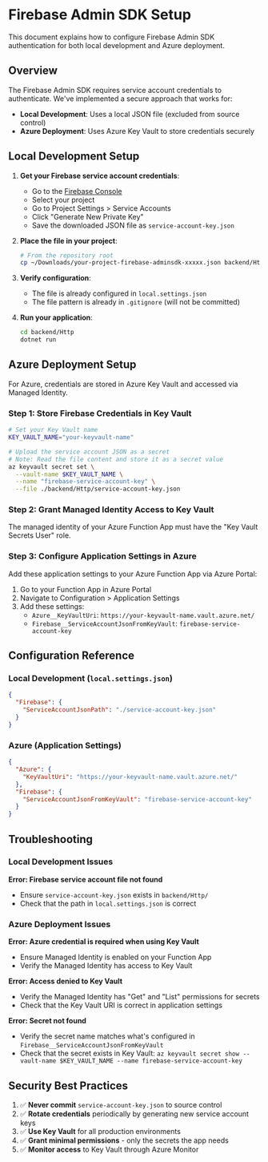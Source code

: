 # Firebase Admin SDK Setup

This document explains how to configure Firebase Admin SDK authentication for both local development and Azure deployment.

## Overview

The Firebase Admin SDK requires service account credentials to authenticate. We've implemented a secure approach that works for:
- **Local Development**: Uses a local JSON file (excluded from source control)
- **Azure Deployment**: Uses Azure Key Vault to store credentials securely

## Local Development Setup

1. **Get your Firebase service account credentials**:
   - Go to the [Firebase Console](https://console.firebase.google.com/)
   - Select your project
   - Go to Project Settings > Service Accounts
   - Click "Generate New Private Key"
   - Save the downloaded JSON file as `service-account-key.json`

2. **Place the file in your project**:
   ```bash
   # From the repository root
   cp ~/Downloads/your-project-firebase-adminsdk-xxxxx.json backend/Http/service-account-key.json
   ```

3. **Verify configuration**:
   - The file is already configured in `local.settings.json`
   - The file pattern is already in `.gitignore` (will not be committed)

4. **Run your application**:
   ```bash
   cd backend/Http
   dotnet run
   ```

## Azure Deployment Setup

For Azure, credentials are stored in Azure Key Vault and accessed via Managed Identity.

### Step 1: Store Firebase Credentials in Key Vault

```bash
# Set your Key Vault name
KEY_VAULT_NAME="your-keyvault-name"

# Upload the service account JSON as a secret
# Note: Read the file content and store it as a secret value
az keyvault secret set \
  --vault-name $KEY_VAULT_NAME \
  --name "firebase-service-account-key" \
  --file ./backend/Http/service-account-key.json
```

### Step 2: Grant Managed Identity Access to Key Vault

The managed identity of your Azure Function App must have the "Key Vault Secrets User" role.

### Step 3: Configure Application Settings in Azure

Add these application settings to your Azure Function App via Azure Portal:
1. Go to your Function App in Azure Portal
2. Navigate to Configuration > Application Settings
3. Add these settings:
   - `Azure__KeyVaultUri`: `https://your-keyvault-name.vault.azure.net/`
   - `Firebase__ServiceAccountJsonFromKeyVault`: `firebase-service-account-key`

## Configuration Reference

### Local Development (`local.settings.json`)
```json
{
  "Firebase": {
    "ServiceAccountJsonPath": "./service-account-key.json"
  }
}
```

### Azure (Application Settings)
```json
{
  "Azure": {
    "KeyVaultUri": "https://your-keyvault-name.vault.azure.net/"
  },
  "Firebase": {
    "ServiceAccountJsonFromKeyVault": "firebase-service-account-key"
  }
}
```

## Troubleshooting

### Local Development Issues

**Error: Firebase service account file not found**
- Ensure `service-account-key.json` exists in `backend/Http/`
- Check that the path in `local.settings.json` is correct

### Azure Deployment Issues

**Error: Azure credential is required when using Key Vault**
- Ensure Managed Identity is enabled on your Function App
- Verify the Managed Identity has access to Key Vault

**Error: Access denied to Key Vault**
- Verify the Managed Identity has "Get" and "List" permissions for secrets
- Check that the Key Vault URI is correct in application settings

**Error: Secret not found**
- Verify the secret name matches what's configured in `Firebase__ServiceAccountJsonFromKeyVault`
- Check that the secret exists in Key Vault: `az keyvault secret show --vault-name $KEY_VAULT_NAME --name firebase-service-account-key`

## Security Best Practices

1. ✅ **Never commit** `service-account-key.json` to source control
2. ✅ **Rotate credentials** periodically by generating new service account keys
3. ✅ **Use Key Vault** for all production environments
4. ✅ **Grant minimal permissions** - only the secrets the app needs
5. ✅ **Monitor access** to Key Vault through Azure Monitor

